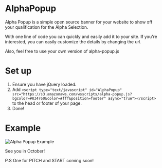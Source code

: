 AlphaPopup
==========

Alpha Popup is a simple open source banner for your website to show off your qualification for the Alpha Selection.

With one line of code you can quickly and easily add it to your site. If you're interested, you can easily customize the details by changing the url.

Also, feel free to use your own version of alpha-popup.js


# Set up

1. Ensure you have jQuery loaded.
2. Add `<script type="text/javascript" id="AlphaPopup" src="https://s3.amazonaws.com/wsscripts/alpha-popup.js?bgcolor=#034760&color=#fff&position=footer" async="true"></script>` to the head or footer of your page.
3. Done!

# Example

![Alpha Popup Example](https://raw.github.com/paterson/alpha-popup/master/alpha-popup.png)

See you in October! 

P.S One for PITCH and START coming soon!

